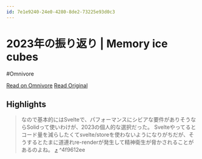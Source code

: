 ```yaml
---
id: 7e1e9240-24e0-4280-8de2-73225e93d0c3
---
```


# 2023年の振り返り | Memory ice cubes
#Omnivore

[Read on Omnivore](https://omnivore.app/me/2023-memory-ice-cubes-1921a0a1050)
[Read Original](https://leaysgur.github.io/posts/2023/12/26/105031/)


## Highlights

> なので基本的にはSvelteで、パフォーマンスにシビアな要件がありそうならSolidって使いわけが、2023の個人的な選択だった。
> Svelteやってるとコード量を減らしたくてsvelte/storeを使わないようになりがちだが、そうするとたまに道連れre-renderが発生して精神衛生が脅かされることがあるのよね。 [⤴️](https://omnivore.app/me/2023-memory-ice-cubes-1921a0a1050#4f9612ee-4c64-4923-8600-e0d05270f237)  ^4f9612ee


